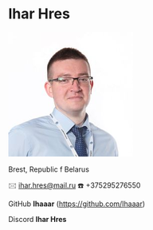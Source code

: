 # Ihar Hres

![фото](IMG0.jpg)

Brest, Republic f Belarus

&#128386; ihar.hres@mail.ru
&#9742; +375295276550

GitHub **Ihaaar** (https://github.com/Ihaaar)

Discord **Ihar Hres**
